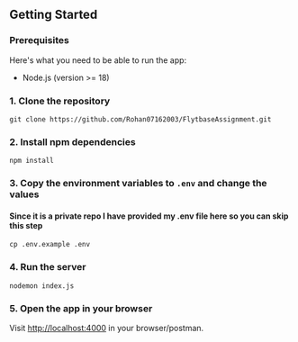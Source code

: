 ## Getting Started
### Prerequisites

Here's what you need to be able to run the app:

- Node.js (version >= 18)
  
### 1. Clone the repository

```shell
git clone https://github.com/Rohan07162003/FlytbaseAssignment.git
```

### 2. Install npm dependencies

```shell
npm install
```

### 3. Copy the environment variables to `.env` and change the values
#### Since it is a private repo I have provided my .env file here so you can skip this step

```shell
cp .env.example .env
```

### 4. Run the server

```shell
nodemon index.js
```

### 5. Open the app in your browser

Visit [http://localhost:4000](http://localhost:4000) in your browser/postman.
